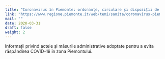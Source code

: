 ```yaml
---
title: "Coronavirus în Piemonte: ordonanțe, circulare și dispoziții de punere în aplicare"
link: "https://www.regione.piemonte.it/web/temi/sanita/coronavirus-piemonte-ordinanze-circolari-disposizioni-attuative"
mail: ""
date: 2020-03-31
draft: false
weight: 2
---
```


Informații privind actele și măsurile administrative adoptate pentru a evita răspândirea COVID-19 în zona Piemontului.
